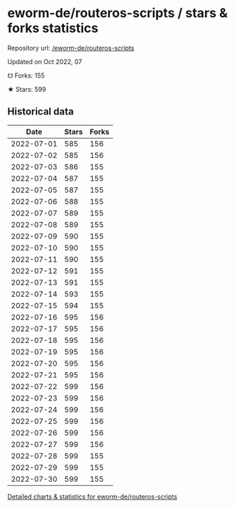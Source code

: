 # eworm-de/routeros-scripts / stars & forks statistics

Repository url: [/eworm-de/routeros-scripts](https://github.com/eworm-de/routeros-scripts)

Updated on Oct 2022, 07

☋ Forks: 155

★ Stars: 599

## Historical data
| Date | Stars | Forks |
|------|-------|-------|
| 2022-07-01 | 585 | 156 | 
| 2022-07-02 | 585 | 156 | 
| 2022-07-03 | 586 | 155 | 
| 2022-07-04 | 587 | 155 | 
| 2022-07-05 | 587 | 155 | 
| 2022-07-06 | 588 | 155 | 
| 2022-07-07 | 589 | 155 | 
| 2022-07-08 | 589 | 155 | 
| 2022-07-09 | 590 | 155 | 
| 2022-07-10 | 590 | 155 | 
| 2022-07-11 | 590 | 155 | 
| 2022-07-12 | 591 | 155 | 
| 2022-07-13 | 591 | 155 | 
| 2022-07-14 | 593 | 155 | 
| 2022-07-15 | 594 | 155 | 
| 2022-07-16 | 595 | 156 | 
| 2022-07-17 | 595 | 156 | 
| 2022-07-18 | 595 | 156 | 
| 2022-07-19 | 595 | 156 | 
| 2022-07-20 | 595 | 156 | 
| 2022-07-21 | 595 | 156 | 
| 2022-07-22 | 599 | 156 | 
| 2022-07-23 | 599 | 156 | 
| 2022-07-24 | 599 | 156 | 
| 2022-07-25 | 599 | 156 | 
| 2022-07-26 | 599 | 156 | 
| 2022-07-27 | 599 | 156 | 
| 2022-07-28 | 599 | 155 | 
| 2022-07-29 | 599 | 155 | 
| 2022-07-30 | 599 | 155 | 


[Detailed charts & statistics for eworm-de/routeros-scripts](https://reviewgithub.com/rep/eworm-de/routeros-scripts)

